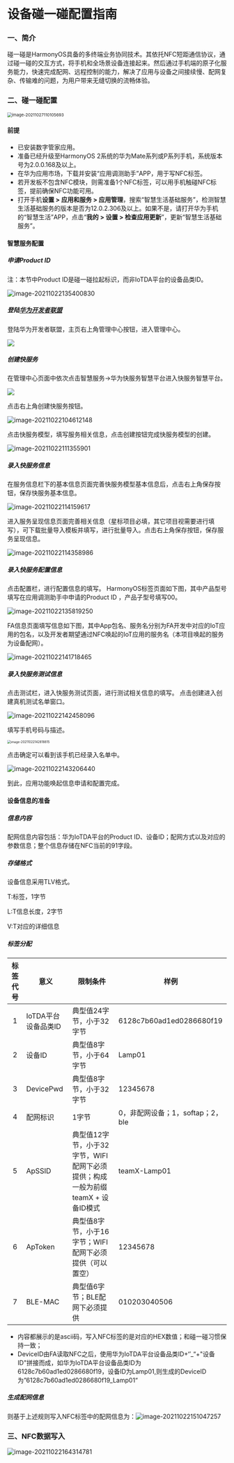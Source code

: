 # 设备碰一碰配置指南

### 一、简介

碰一碰是HarmonyOS具备的多终端业务协同技术。其依托NFC短距通信协议，通过碰一碰的交互方式，将手机和全场景设备连接起来。然后通过手机端的原子化服务能力，快速完成配网、远程控制的能力，解决了应用与设备之间接续慢、配网复杂、传输难的问题，为用户带来无缝切换的流畅体验。



### 二、碰一碰配置

<img src="./resource/0.png" alt="image-20211027110105693" style="zoom: 67%;" />

#### 前提

- 已安装数字管家应用。
- 准备已经升级至HarmonyOS 2系统的华为Mate系列或P系列手机，系统版本号为2.0.0.168及以上。
- 在华为应用市场，下载并安装“应用调测助手”APP，用于写NFC标签。
- 若开发板不包含NFC模块，则需准备1个NFC标签，可以用手机触碰NFC标签，提前确保NFC功能可用。
- 打开手机**设置 > 应用和服务 > 应用管理**，搜索“智慧生活基础服务”，检测智慧生活基础服务的版本是否为12.0.2.306及以上。如果不是，请打开华为手机的“智慧生活”APP，点击“**我的 > 设置 > 检查应用更新**”，更新“智慧生活基础服务”。



#### 智慧服务配置

##### 申请Product ID

注：本节中Product ID是碰一碰拉起标识，而非IoTDA平台的设备品类ID。

![image-20211022135400830](./resource/8.png)

##### 登陆[华为开发者联盟](https://developer.huawei.com/consumer/cn/)

登陆华为开发者联盟，主页右上角管理中心按钮，进入管理中心。

![](./resource/1.png)



##### 创建快服务

在管理中心页面中依次点击智慧服务->华为快服务智慧平台进入快服务智慧平台。

![](./resource/2.png)

点击右上角创建快服务按钮。

![image-20211022104612148](./resource/3.png)

点击快服务模型，填写服务相关信息，点击创建按钮完成快服务模型的创建。

![image-20211022111355901](./resource/4.png)

##### 录入快服务信息

在服务信息栏下的基本信息页面完善快服务模型基本信息后，点击右上角保存按钮，保存快服务基本信息。

![image-20211022114159617](./resource/5.png)

进入服务呈现信息页面完善相关信息（星标项目必填，其它项目视需要进行填写），可下载批量导入模板并填写，进行批量导入。点击右上角保存按钮，保存服务呈现信息。

![image-20211022114358986](./resource/6.png)

##### 录入快服务配置信息

点击配置栏，进行配置信息的填写。
HarmonyOS标签页面如下图，其中产品型号填写在应用调测助手中申请的Product ID ，产品子型号填写00。

![image-20211022135819250](./resource/9.png)

FA信息页面填写信息如下图，其中App包名、服务名分别为FA开发中对应的IoT应用的包名，以及开发者期望通过NFC唤起的IoT应用的服务名（本项目唤起的服务为设备配网）。

![image-20211022141718465](./resource/10.png)

##### 录入快服务测试信息

点击测试栏，进入快服务测试页面，进行测试相关信息的填写。
点击创建进入创建真机测试名单窗口。

![image-20211022142458096](./resource/11.png)

填写手机号码与描述。

<img src="./resource/12.png" alt="image-20211022142818815" style="zoom: 50%;" />

 点击确定可以看到该手机已经录入名单中。

![image-20211022143206440](./resource/13.png)

到此，应用功能唤起信息申请和配置完成。

#### 设备信息的准备

##### 信息内容

配网信息内容包括：华为IoTDA平台的Product ID、设备ID；配网方式以及对应的参数信息；整个信息存储在NFC当前的91字段。

##### 存储格式

设备信息采用TLV格式。

  T:标签，1字节

  L:T信息长度，2字节

  V:T对应的详细信息

##### 标签分配

| 标签代号 | 意义                | 限制条件                                                     | 样例                             |
| :------: | ------------------- | ------------------------------------------------------------ | -------------------------------- |
|    1     | IoTDA平台设备品类ID | 典型值24字节，小于32字节                                     | 6128c7b60ad1ed0286680f19         |
|    2     | 设备ID              | 典型值8字节，小于64字节                                      | Lamp01                           |
|    3     | DevicePwd           | 典型值8字节，小于32字节                                      | 12345678                         |
|    4     | 配网标识            | 1字节                                                        | 0，非配网设备；1，softap；2，ble |
|    5     | ApSSID              | 典型值12字节，小于32字节，WIFI配网下必须提供；构成一般为前缀teamX + 设备ID模式 | teamX-Lamp01                     |
|    6     | ApToken             | 典型值8字节，小于16字节；WIFI配网下必须提供（可以置空）      | 12345678                         |
|    7     | BLE-MAC             | 典型值6字节；BLE配网下必须提供                               | 010203040506                     |

+ 内容都展示的是ascii码，写入NFC标签的是对应的HEX数值；和碰一碰习惯保持一致；
+ DeviceID由FA读取NFC之后，使用华为IoTDA平台设备品类ID+‘’_“+"设备ID"拼接而成，如华为IoTDA平台设备品类ID为6128c7b60ad1ed0286680f19，设备ID为Lamp01,则生成的DeviceID为”6128c7b60ad1ed0286680f19_Lamp01“

##### 生成配网信息

则基于上述规则写入NFC标签中的配网信息为：![image-20211022151047257](./resource/14.png)

### 三、NFC数据写入

![image-20211022164314781](./resource/15.png)
